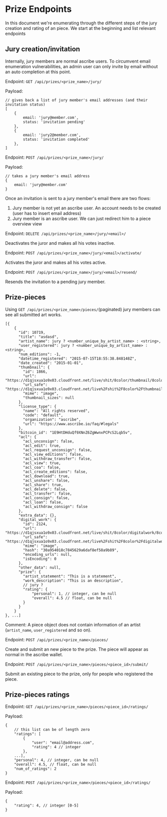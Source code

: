 # Prize Endpoints

In this document we're enumerating through the different steps of the jury creation and rating of an piece.
We start at the beginning and list relevant endpoints

## Jury creation/invitation
Internally, jury members are normal ascribe users. To circumvent email enumeration vulnerabilities, an admin user can only invite by email without an auto completion at this point.

Endpoint: ```GET /api/prizes/<prize_name>/jury/```

Payload:
```
// gives back a list of jury member's email addresses (and their invitation status)
[
    {
        email: 'jury@member.com',
        status: 'invitation pending'
    },
    {
        email: 'jury2@member.com',
        status: 'invitation completed'
    },
]
```

Endpoint: ```POST /api/prizes/<prize_name>/jury/```

Payload:
```
// takes a jury member's email address
{
    email: 'jury@member.com'
}
```

Once an invitation is sent to a jury member's email there are two flows:

1. Jury member is not yet an ascribe user. An account needs to be created (user has to insert email address)
2. Jury member is an ascribe user. We can just redirect him to a piece overview view

Endpoint: ```DELETE /api/prizes/<prize_name>/jury/<email>/```

Deactivates the juror and makes all his votes inactive.

Endpoint: ```POST /api/prizes/<prize_name>/jury/<email>/activate/```

Activates the juror and makes all his votes active.

Endpoint: ```POST /api/prizes/<prize_name>/jury/<email>/resend/```

Resends the invitation to a pending jury member.

## Prize-pieces
Using ```GET /api/prizes/<prize_name>/pieces/```(paginated) jury members can see all submitted art works.
```
[{
    {
      "id": 10719,
      "title": "asdasd",
      "artist_name": jury ? <number_unique_by_artist_name> : <string>,
      "user_registered": jury ? <number_unique_by_artist_name> : <string>,
      "num_editions": -1,
      "datetime_registered": "2015-07-15T18:55:38.848148Z",
      "date_created": "2015-01-01",
      "thumbnail": {
        "id": 1866,
        "url": "https://d1qjsxua1o9x03.cloudfront.net/live/shit/8color/thumbnail/8color.jpg.png",
        "url_safe": "https://d1qjsxua1o9x03.cloudfront.net/live%2Fshit%2F8color%2Fthumbnail%2F8color.jpg.png",
        "mime": "image",
        "thumbnail_sizes": null
      },
      "license_type": {
        "name": "All rights reserved",
        "code": "default",
        "organization": "ascribe",
        "url": "https://www.ascribe.io/faq/#legals"
      },
      "bitcoin_id": "1E9HtDHduQf9XNnZ6ZgWwnxPCPcS2Lqb5v",
      "acl": {
        "acl_unconsign": false,
        "acl_edit": true,
        "acl_request_unconsign": false,
        "acl_view_editions": false,
        "acl_withdraw_transfer": false,
        "acl_view": true,
        "acl_coa": false,
        "acl_create_editions": false,
        "acl_download": true,
        "acl_unshare": false,
        "acl_share": true,
        "acl_delete": false,
        "acl_transfer": false,
        "acl_consign": false,
        "acl_loan": false,
        "acl_withdraw_consign": false
      },
      "extra_data": {},
      "digital_work": {
        "id": 2124,
        "url": "https://d1qjsxua1o9x03.cloudfront.net/live/shit/8color/digitalwork/8color.jpg",
        "url_safe": "https://d1qjsxua1o9x03.cloudfront.net/live%2Fshit%2F8color%2Fdigitalwork%2F8color.jpg",
        "mime": "image",
        "hash": "30a954018c7845629a6daf8ef58a9b89",
        "encoding_urls": null,
        "isEncoding": 0
      },
      "other_data": null,
      "prize": {
        "artist_statement": "This is a statement",
        "work_description": "This is an description",
        // jury ?
        "rating": {
            "personal": 1, // integer, can be null
            "overall": 4.5 // float, can be null
        }
      }
    }
}, ...]
```
Comment: A piece object does not contain information of an artist (`artist_name`, `user_registered` and so on).


Endpoint: ```POST /api/prizes/<prize_name>/pieces/```

Create and submit an new piece to the prize. The piece will appear as normal in the ascribe wallet.


Endpoint: ```POST /api/prizes/<prize_name>/pieces/<piece_id>/submit/```

Submit an existing piece to the prize, only for people who registered the piece.

## Prize-pieces ratings

Endpoint: ```GET /api/prizes/<prize_name>/pieces/<piece_id>/ratings/```

Payload:
```
{
    // this list can be of length zero
    "ratings": [
        {
            "user": "email@address.com",
            "rating": 4 // integer
        },
    ...],
    "personal": 4, // integer, can be null
    "overall": 4.5, // float, can be null
    "num_of_ratings": 2
}
```

Endpoint: ```POST /api/prizes/<prize_name>/pieces/<piece_id>/ratings/```

Payload:
```
{
    "rating": 4, // integer [0-5]
}
```